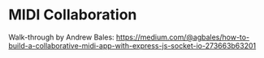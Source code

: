 # MIDI Collaboration
Walk-through by Andrew Bales: https://medium.com/@agbales/how-to-build-a-collaborative-midi-app-with-express-js-socket-io-273663b63201
